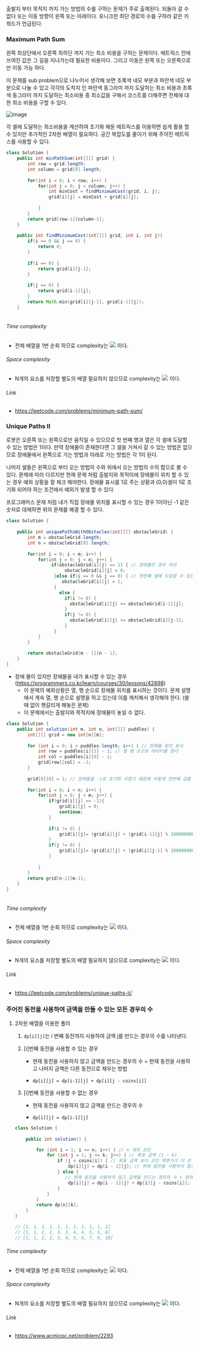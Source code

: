 출발지 부터 목적지 까지 가는 방법의 수를 구하는 문제가 주로 출제된다. 되돌아 갈 수 없다 또는 이동 방향이 왼쪽 또는 아래이다. 유니크한 최단 경로의 수를 구하라 같은 키워드가 언급된다. 

### Maximum Path Sum

왼쪽 최상단에서 오른쪽 최하단 까지 가는 최소 비용을 구하는 문제이다. 매트릭스 안에 쓰여진 값은 그 길을 지나가는데 필요한 비용이다. 그리고 이동은 왼쪽 또는 오른쪽으로만 이동 가능 하다.

이 문제를 sub problem으로 나누어서 생각해 보면 초록색 네모 부분과 파란색 네모 부분으로 나눌 수 있고 각각의 도착지 인 파란색 동그라미 까지 도달하는 최소 비용과 초록색 동그라미 까지 도달하는 최소비용 중 최소값을 구해서 코스트를 더해주면  전체에 대한 최소 비용을 구할 수 있다.

![image](https://user-images.githubusercontent.com/37570093/169700394-263f6a69-cf5b-4c3a-a42f-4df4a2065e36.png)

각 셀에 도달하는 최소비용을 계산하여 초기화 해둔 메트릭스를 이용하면 쉽게 활용 할 수 있지만 추가적인 2차원 배열이 필요하다. 공간 복잡도를 줄이기 위해 주어진 매트릭스를 사용할 수 있다.

```java
class Solution {
    public int minPathSum(int[][] grid) {    
        int row = grid.length;
        int column = grid[0].length;
        
        for(int i = 0; i < row; i++) {
            for(int j = 0; j < column; j++) {       
                int minCost = findMinimumCost(grid, i, j);
                grid[i][j] = minCost + grid[i][j];
         
            }
        }      
        return grid[row-1][column-1];  
    }
    
    public int findMinimumCost(int[][] grid, int i, int j){
        if(i == 0 && j == 0) {
            return 0;
        }
        
        if(i == 0) {
            return grid[i][j-1];
        }
        
        if(j == 0) {
            return grid[i-1][j];
        }
        return Math.min(grid[i][j-1], grid[i-1][j]);
    }    
    
```

###### Time complexity

* 전체 배열을 1번 순회 하므로  complexity는 <img src="https://render.githubusercontent.com/render/math?math=O(n*m)"> 이다.

###### Space complexity

* N개의 요소를 저장할 별도의 배열 필요하지 않으므로  complexity는 <img src="https://render.githubusercontent.com/render/math?math=O(1)"> 이다.

###### Link

* https://leetcode.com/problems/minimum-path-sum/



### Unique Paths II

로봇은 오른쪽 또는 왼쪽으로만 움직일 수 있으므로 첫 번째 행과 열은 각 셀에 도달할 수 있는 방법은 1이다. 만약 장애물이 존재한다면 그 셀을 거쳐서 갈 수 있는 방법은 없으므로 장애물에서 왼쪽으로 가는 방법과 아래로 가는 방법은 각 1이 된다.

나머지 셀들은 왼쪽으로 부터 오는 방법의 수와 위에서 오는 방법의 수의 합으로 볼 수 있다. 문제에 따라 다르지만 현재 문제 처럼 출발지와 목적이에 장애물이 위치 할 수 있는 경우  예외 상황을 잘 체크 해야한다. 장애물 표시를 1로 주는 상황과 (0,0)셀이 1로 초기화 되어야 하는 조건에서 예외가 발생 할 수 있다.

프로그래머스 문제 처럼 내가 직접 장애물 위치를 표시할 수 있는 경우 1이아닌 -1 같은 숫자로 대체하면 위의 문제를 해결 할 수 있다.

```java
class Solution {
    
    public int uniquePathsWithObstacles(int[][] obstacleGrid) {
        int m = obstacleGrid.length;
        int n = obstacleGrid[0].length;
        
        for(int i = 0; i < m; i++) {
            for(int j = 0; j < n; j++) {
                 if(obstacleGrid[i][j] == 1) { // 장애물인 경우 처리
                      obstacleGrid[i][j] = 0;
                  }else if(i == 0 && j == 0) { // 첫번째 셀에 도달할 수 있는 방법 수는 1
                     obstacleGrid[i][j] = 1;
                  }
                    else {
                      if(i != 0) {
                        obstacleGrid[i][j] += obstacleGrid[i-1][j];
                      }
                      if(j != 0) {
                        obstacleGrid[i][j] += obstacleGrid[i][j-1];
                      }                    
                  }
            }
        }
        
        return obstacleGrid[m - 1][n - 1];       
    } 
}
```



* 장애 물이 있지만 장애물을 내가 표시할 수 있는 경우 (https://programmers.co.kr/learn/courses/30/lessons/42898)
  * 이 문제의 예외상황은 열, 행 순으로 장애물 위치를 표시하는 것이다. 문제 설명에서 계속 열, 행 순으로 설명을 하고 있는데 이를 캐치해서 생각해야 한다. (쓸 때 없이 햇갈리게 해놓은 문제)
  * 이 문제에서는 출발지와 목적지에 장애물이 놓일 수 없다.

```java
class Solution {
    public int solution(int m, int n, int[][] puddles) {
        int[][] grid = new int[n][m];
        
        for (int i = 0; i < puddles.length; i++) { // 장애물 위치 표시
            int row = puddles[i][1] - 1; // 열 행 순으로 데이터를 준다
            int col = puddles[i][0] - 1;
            grid[row][col] = -1;
        }
      
        grid[0][0] = 1; // 장애물을 -1로 초기화 시켰기 때문에 이렇게 첫번째 값을 초기화 할 수 있다.
      
        for(int i = 0; i < n; i++) {
            for(int j = 0; j < m; j++) {
                if(grid[i][j] == -1){
                    grid[i][j] = 0;
                    continue;
                }
                    
                if(i != 0) {
                    grid[i][j]= (grid[i][j] + (grid[i-1][j] % 1000000007)) % 1000000007;
                }
                if(j != 0) {
                    grid[i][j]= (grid[i][j] + (grid[i][j-1] % 1000000007)) % 1000000007;
                }
            
            }
        }
        return grid[n-1][m-1];
    }
}  
    
```

###### Time complexity

* 전체 배열을 1번 순회 하므로  complexity는 <img src="https://render.githubusercontent.com/render/math?math=O(n*m)"> 이다.

###### Space complexity

* N개의 요소를 저장할 별도의 배열 필요하지 않으므로  complexity는 <img src="https://render.githubusercontent.com/render/math?math=O(1)"> 이다.

###### Link

* https://leetcode.com/problems/unique-paths-ii/



### 주어진 동전을 사용하여 금액을 만들 수 있는 모든 경우의 수

1. 2차원 배열을 이용한 풀이

   1. `dp[i][j]`는 i 번째 동전까지 사용하여 금액 j를 만드는 경우의 수를 나타낸다. 

   2. [i]번째 동전을 사용할 수 있는 경우

      - 현재 동전을 사용하지 않고 금액을 만드는 경우의 수 + 현재 동전을 사용하고 나머지 금액은 다른 동전으로 채우는 방법

      - `dp[i][j] = dp[i-1][j] + dp[i][j - coins[i]]`

   3. [i]번째 동전을 사용할 수 없는 경우

      - 현재 동전을 사용하지 않고 금액을 만드는 경우의 수

      - `dp[i][j] = dp[i-1][j]`

    ```java
    class Solution {
        
        public int solution() {
   
            for (int i = 1; i <= n; i++) { // n 개의 코인
                for (int j = 1; j <= k; j++) { // 목표 금액 (1 ~ k)
                    if (j < coins[i]) { // 목표 금액 보다 코인 액면가가 더 큰 경우
                        dp[i][j] = dp[i - 1][j]; // 현재 동전을 사용하지 않고 현재 보다 액면가가 작은 다른 동전으로 금액을 만드는 경우의 수
                    } else {
                       // 현재 동전을 사용하지 않고 금액을 만드는 경우의 수 + 현재 동전을 사용하고 나머지 금액은 다른 동전으로 채우는 경우의 수
                        dp[i][j] = dp[i - 1][j] + dp[i][j - coins[i]]; 
                    }
                }
            }
            return dp[n][k];
        }
    }
   
   // [1, 1, 1, 1, 1, 1, 1, 1, 1, 1, 1]
   // [1, 1, 2, 2, 3, 3, 4, 4, 5, 5, 6]
   // [1, 1, 2, 2, 3, 4, 5, 6, 7, 8, 10]
    ```


###### Time complexity

* 전체 배열을 1번 순회 하므로  complexity는 <img src="https://render.githubusercontent.com/render/math?math=O(n*m)"> 이다.

###### Space complexity

* N개의 요소를 저장할 별도의 배열 필요하지 않으므로  complexity는 <img src="https://render.githubusercontent.com/render/math?math=O(1)"> 이다.

###### Link

* https://www.acmicpc.net/problem/2293
